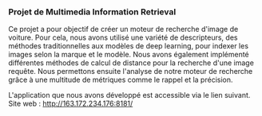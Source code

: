 ### Projet de Multimedia Information Retrieval
Ce projet a pour objectif de créer un moteur de recherche d'image de voiture. Pour cela, nous avons utilisé une variété de descripteurs, des méthodes traditionnelles aux modèles de deep learning, pour indexer les images selon la marque et le modèle. Nous avons également implémenté différentes méthodes de calcul de distance pour la recherche d'une image requête. Nous permettons ensuite l'analyse de notre moteur de recherche grâce à une multitude de métriques comme le rappel et la précision.

L'application que nous avons développé est accessible via le lien suivant.
Site web : http://163.172.234.176:8181/